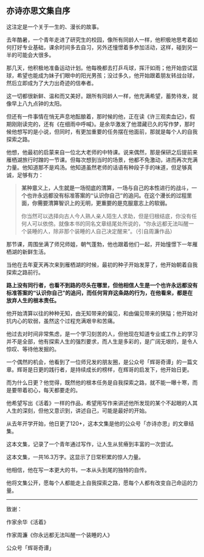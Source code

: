 ﻿## 亦诗亦思文集自序

这注定是一个关于一生的、漫长的故事。

去年酷暑，一个青年走进了研究生的校园，像所有同龄人一样，他积极地思考着如何打好专业基础，课余时间多去自习，另外还憧憬着多参加活动，这样，碰到另一半的可能会大很多。

那几天，他积极地准备运动计划。他每晚都去打乒乓球，挥汗如雨；他开始尝试篮球，希望也能成为妹子们眼中的阳光男孩；没过多久，他开始跟着朋友转战台球，然后立即成为了大力出奇迹的信奉者。

这一切都很新鲜、温和而又美好。跟所有同龄人一样，他充满希望，蓄势待发，就像早上八九点钟的太阳。

但还有一件事情在悄无声息地酝酿着，那时候的他，正在读《许三观卖血记》，假期刚刚读完的，还有《在细雨中呼喊》。是余华激发了他潜藏已久的写作梦，那时候他想写的是小说，但同时，有更加重要的任务摆在他面前，那就是每个人的自我探索之路。

他想，他最初的启蒙来自一位北大老师的中特课。说来偶然，那是保研之后提前来雁栖湖旅行时蹭的一节课。但每次想到当时的场景，他都不免激动，进而再次充满力量。他知道那不是鸡汤。他知道虽然老师的话语有种段子手的味道，但足够真诚，足够有力：

> **某种意义上，人生就是一场彻底的清算，一场与自己的本性进行的战斗，一个也许永远都没有标准答案的“认识你自己”的追问。在这个漫长的过程里面，你需要清算智识上的无明，更重要的是克服意志上的软弱。**
>
> 你当然可以选择向古人今人熟人亲人陌生人求助，但是归根结底，你没有任何人可以依傍。就像本书的同名文章结尾处所说的，“你永远都无法叫醒一个装睡的人，除非那个装睡的人自己决定醒来“。（引自周濂作品）

那节课，周围坐满了师兄师姐，朝气蓬勃，他也跟着他们一起，开始憧憬下一年雁栖湖的新鲜生活。

当他在去年夏天再次来到雁栖湖的时候，最初的种子开始发芽了，他开始朝着自我探索之路前行。

**路上没有同行者，也看不到路的尽头在哪里，但他相信人生是一个也许永远都没有标准答案的“认识你自己”的追问，而任何背弃这条路的行为，在他看来，都是在放弃人生的根本责任。**

他开始清算以往的种种无知，由无知带来的偏见，和由偏见带来的狭隘；他开始对抗内心的软弱，虽然这个过程充满艰辛和苦痛。

他过去对时间非常焦虑，是一个学习刻苦的人，但他现在知道专业或工作上的学习并不是全部，他有探索人生的强烈要求，而人生是多彩的，是广阔无垠的，是令人惊叹、等待他发掘的。

一个偶然的机会，他看到了一位师兄发的朋友圈，是公众号「辉哥奇谭」的一篇文章。辉哥是日更的践行者，是持续成长的榜样，在辉哥的启发下，他开始日更。

而为什么日更？他觉得，既然他的根本任务是自我探索之路，就不能一曝十寒，而是要带着初心，每天都要走的。

他希望写出《活着》一样的作品，希望用写作来讲述他所发现的某个不起眼的人其人生的深刻，但他又意识到，讲述自己，可能是最好的开始。

从去年开学开始，他日更了120+，这本文集是他的公众号「亦诗亦思」的文章结集。

这本文集，记录了一个青年通过写作，让人生从贫瘠到丰富的一次尝试。

这本文集，一共16.3万字。这显示了日常积累的惊人力量。

他相信，他在写一本更大的书，一本从头到尾的独特的自传。


他将文集公开，愿每个人都能走上自我探索之路，愿每个人都有改变自己命运的力量。



------

致谢：

作家余华《活着》

作家周濂《你永远都无法叫醒一个装睡的人》

公众号「辉哥奇谭」



